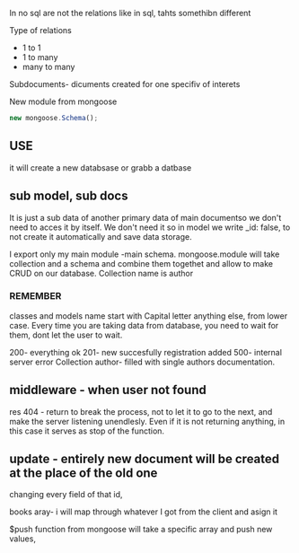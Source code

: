 In no sql are not the relations like in sql, tahts somethibn different

Type of relations

- 1 to 1
- 1 to many
- many to many

Subdocuments- dicuments created for one specifiv of interets

New module from mongoose

```javascript
new mongoose.Schema();
```

## USE

it will create a new databsase or grabb a datbase

## sub model, sub docs

It is just a sub data of another primary data of main documentso we don't need to acces it by itself. We don't need it so in model we write \_id: false, to not create it automatically and save data storage.

I export only my main module -main schema. mongoose.module will take collection and a schema and combine them togethet and allow to make CRUD on our database. Collection name is author

### REMEMBER

classes and models name start with Capital letter anything else, from lower case.
Every time you are taking data from database, you need to wait for them, dont let the user to wait.

200- everything ok
201- new succesfully registration added
500- internal server error
Collection author- filled with single authors documentation.

## middleware - when user not found

res 404 - return to break the process, not to let it to go to the next, and make the server listening unendlesly. Even if it is not returning anything, in this case it serves as stop of the function.

## update - entirely new document will be created at the place of the old one

changing every field of that id,

books aray- i will map through whatever I got from the client and asign it

$push function from mongoose will take a specific array and push new values,
